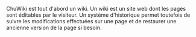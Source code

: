 ChuWiki est tout d'abord un wiki. Un wiki est un site web dont les pages sont éditables par le visiteur. Un système d'historique permet toutefois de suivre les modifications effectuées sur une page et de restaurer une ancienne version de la page si besoin.
